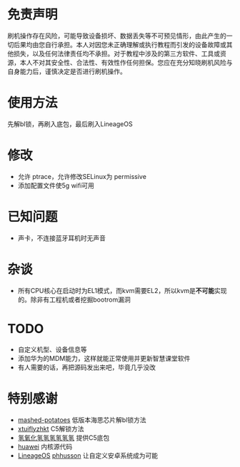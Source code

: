 # 免责声明
刷机操作存在风险，可能导致设备损坏、数据丢失等不可预见情形，由此产生的一切后果均由您自行承担。本人对因您未正确理解或执行教程而引发的设备故障或其他损失，以及任何法律责任均不承担。对于教程中涉及的第三方软件、工具或资源，本人不对其安全性、合法性、有效性作任何担保。您应在充分知晓刷机风险与自身能力后，谨慎决定是否进行刷机操作。

# 使用方法
先解bl锁，再刷入底包，最后刷入LineageOS

# 修改
- 允许 ptrace，允许修改SELinux为 permissive
- 添加配置文件使5g wifi可用

# 已知问题
- 声卡，不连接蓝牙耳机时无声音

# 杂谈
- 所有CPU核心在启动时为EL1模式，而kvm需要EL2，所以kvm是**不可能**实现的。除非有工程机或者挖掘bootrom漏洞

# TODO
- 自定义机型、设备信息等
- 添加华为的MDM能力，这样就能正常使用并更新智慧课堂软件
- 有人需要的话，再把源码发出来吧，毕竟几乎没改

# 特别感谢
- [mashed-potatoes](https://github.com/mashed-potatoes/PotatoNV) 低版本海思芯片解bl锁方法
- [xtuiflyzhkt](https://github.com/xtuiflyzhkt/iflytek_cyzhkt_cr) C5解锁方法
- [氢氧化氢氢氢氢氢氢]([https://markdown.com.cn](https://space.bilibili.com/673804198)) 提供C5底包
- [huawei](https://download-c1.huawei.com/download/downloadCenter?downloadId=C0A375675F29E492D4DEDB28D30DB6B6) 内核源代码
- [LineageOS](https://github.com/LineageOS) [phhusson](https://github.com/phhusson/treble_experimentations) 让自定义安卓系统成为可能
